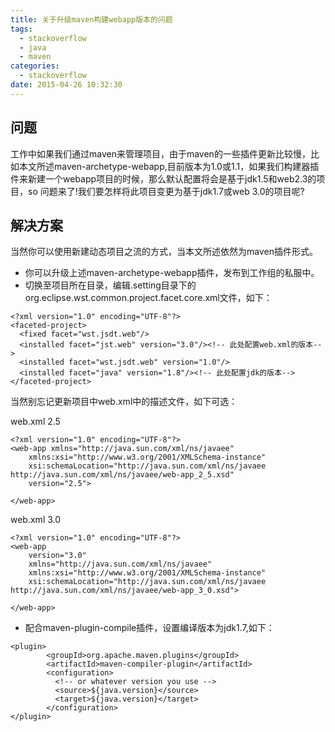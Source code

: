 ```yaml
---
title: 关于升级maven构建webapp版本的问题
tags:
  - stackoverflow
  - java
  - maven
categories:
  - stackoverflow
date: 2015-04-26 10:32:30
---
```



## 问题 ##
工作中如果我们通过maven来管理项目，由于maven的一些插件更新比较慢，比如本文所述maven-archetype-webapp,目前版本为1.0或1.1，如果我们构建器插件来新建一个webapp项目的时候，那么默认配置将会是基于jdk1.5和web2.3的项目，so 问题来了!我们要怎样将此项目变更为基于jdk1.7或web 3.0的项目呢?

## 解决方案 ##
当然你可以使用新建动态项目之流的方式，当本文所述依然为maven插件形式。

* 你可以升级上述maven-archetype-webapp插件，发布到工作组的私服中。
* 切换至项目所在目录，编辑.setting目录下的org.eclipse.wst.common.project.facet.core.xml文件，如下：

```code
<?xml version="1.0" encoding="UTF-8"?>
<faceted-project>
  <fixed facet="wst.jsdt.web"/>
  <installed facet="jst.web" version="3.0"/><!-- 此处配置web.xml的版本-->
  <installed facet="wst.jsdt.web" version="1.0"/>
  <installed facet="java" version="1.8"/><!-- 此处配置jdk的版本-->
</faceted-project>
```
当然别忘记更新项目中web.xml中的描述文件，如下可选：

web.xml 2.5
```code
<?xml version="1.0" encoding="UTF-8"?>  
<web-app xmlns="http://java.sun.com/xml/ns/javaee"  
    xmlns:xsi="http://www.w3.org/2001/XMLSchema-instance"  
    xsi:schemaLocation="http://java.sun.com/xml/ns/javaee http://java.sun.com/xml/ns/javaee/web-app_2_5.xsd"  
    version="2.5">  
       
</web-app>
```

web.xml 3.0
```code
<?xml version="1.0" encoding="UTF-8"?>      
<web-app  
    version="3.0"  
    xmlns="http://java.sun.com/xml/ns/javaee"  
    xmlns:xsi="http://www.w3.org/2001/XMLSchema-instance"  
    xsi:schemaLocation="http://java.sun.com/xml/ns/javaee http://java.sun.com/xml/ns/javaee/web-app_3_0.xsd">  
       
</web-app>
```

* 配合maven-plugin-compile插件，设置编译版本为jdk1.7,如下：

```code
<plugin>
        <groupId>org.apache.maven.plugins</groupId>
        <artifactId>maven-compiler-plugin</artifactId>
        <configuration>
          <!-- or whatever version you use -->
          <source>${java.version}</source>
          <target>${java.version}</target>
        </configuration>
</plugin>
```